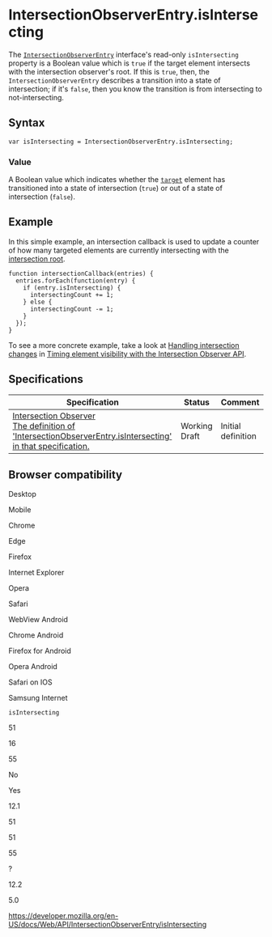 # IntersectionObserverEntry.isIntersecting

The [`IntersectionObserverEntry`](../intersectionobserverentry) interface's read-only `isIntersecting` property is a Boolean value which is `true` if the target element intersects with the intersection observer's root. If this is `true`, then, the `IntersectionObserverEntry` describes a transition into a state of intersection; if it's `false`, then you know the transition is from intersecting to not-intersecting.

## Syntax

    var isIntersecting = IntersectionObserverEntry.isIntersecting;

### Value

A Boolean value which indicates whether the [`target`](target) element has transitioned into a state of intersection (`true`) or out of a state of intersection (`false`).

## Example

In this simple example, an intersection callback is used to update a counter of how many targeted elements are currently intersecting with the [intersection root](../intersectionobserver/root).

    function intersectionCallback(entries) {
      entries.forEach(function(entry) {
        if (entry.isIntersecting) {
          intersectingCount += 1;
        } else {
          intersectingCount -= 1;
        }
      });
    }

To see a more concrete example, take a look at [Handling intersection changes](../intersection_observer_api/timing_element_visibility#handling_intersection_changes) in [Timing element visibility with the Intersection Observer API](../intersection_observer_api/timing_element_visibility).

## Specifications

<table><thead><tr class="header"><th>Specification</th><th>Status</th><th>Comment</th></tr></thead><tbody><tr class="odd"><td><a href="https://w3c.github.io/IntersectionObserver/#dom-intersectionobserverentry-isintersecting">Intersection Observer<br />
<span class="small">The definition of 'IntersectionObserverEntry.isIntersecting' in that specification.</span></a></td><td><span class="spec-wd">Working Draft</span></td><td>Initial definition</td></tr></tbody></table>

## Browser compatibility

Desktop

Mobile

Chrome

Edge

Firefox

Internet Explorer

Opera

Safari

WebView Android

Chrome Android

Firefox for Android

Opera Android

Safari on IOS

Samsung Internet

`isIntersecting`

51

16

55

No

Yes

12.1

51

51

55

?

12.2

5.0

<a href="https://developer.mozilla.org/en-US/docs/Web/API/IntersectionObserverEntry/isIntersecting" class="_attribution-link">https://developer.mozilla.org/en-US/docs/Web/API/IntersectionObserverEntry/isIntersecting</a>
